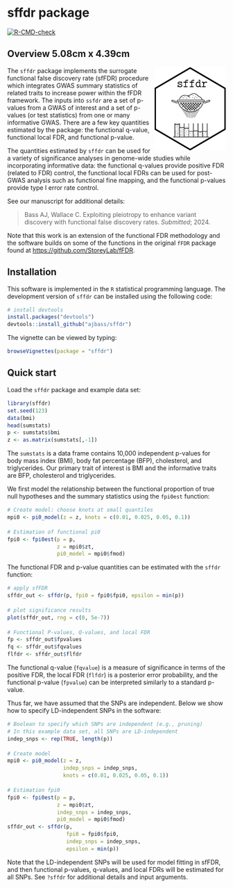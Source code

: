 
# sffdr package

<!-- badges: start -->

[![R-CMD-check](https://github.com/ajbass/sffdr/actions/workflows/R-CMD-check.yml/badge.svg)](https://github.com/ajbass/sffdr/actions/workflows/R-CMD-check.yml)

<!---[![CRAN_Status_Badge](https://www.r-pkg.org/badges/version/sffdr)](https://cran.r-project.org/package=lit)--->
<!-- badges: end -->

## Overview 5.08cm x 4.39cm

<img src="inst/figures/sffdr.png" align="right" height="192" width = "164"/>

The `sffdr` package implements the surrogate functional false discovery
rate (sfFDR) procedure which integrates GWAS summary statistics of
related traits to increase power within the fFDR framework. The inputs
into `ssfdr` are a set of p-values from a GWAS of interest and a set of
p-values (or test statistics) from one or many informative GWAS. There
are a few key quantities estimated by the package: the functional
q-value, functional local FDR, and functional p-value.

The quantities estimated by `sffdr` can be used for a variety of
significance analyses in genome-wide studies while incorporating
informative data: the functional q-values provide positive FDR (related
to FDR) control, the functional local FDRs can be used for post-GWAS
analysis such as functional fine mapping, and the functional p-values
provide type I error rate control.

See our manuscript for additional details:

> Bass AJ, Wallace C. Exploiting pleiotropy to enhance variant discovery
> with functional false discovery rates. *Submitted*; 2024.

Note that this work is an extension of the functional FDR methodology
and the software builds on some of the functions in the original `fFDR`
package found at <https://github.com/StoreyLab/fFDR>.

## Installation

This software is implemented in the `R` statistical programming
language. The development version of `sffdr` can be installed using the
following code:

``` r
# install devtools
install.packages("devtools")
devtools::install_github("ajbass/sffdr")
```

The vignette can be viewed by typing:

``` r
browseVignettes(package = "sffdr")
```

## Quick start

Load the `sffdr` package and example data set:

``` r
library(sffdr)
set.seed(123)
data(bmi)
head(sumstats)
p <- sumstats$bmi
z <- as.matrix(sumstats[,-1])
```

The `sumstats` is a data frame contains 10,000 independent p-values for
body mass index (BMI), body fat percentage (BFP), cholesterol, and
triglycerides. Our primary trait of interest is BMI and the informative
traits are BFP, cholesterol and triglycerides.

We first model the relationship between the functional proportion of
true null hypotheses and the summary statistics using the `fpi0est`
function:

``` r
# Create model: choose knots at small quantiles
mpi0 <- pi0_model(z = z, knots = c(0.01, 0.025, 0.05, 0.1))

# Estimation of functional pi0
fpi0 <- fpi0est(p = p,
                z = mpi0$zt,
                pi0_model = mpi0$fmod)
```

The functional FDR and p-value quantities can be estimated with the
`sffdr` function:

``` r
# apply sfFDR
sffdr_out <- sffdr(p, fpi0 = fpi0$fpi0, epsilon = min(p))   

# plot significance results 
plot(sffdr_out, rng = c(0, 5e-7))

# Functional P-values, Q-values, and local FDR
fp <- sffdr_out$fpvalues
fq <- sffdr_out$fqvalues
flfdr <- sffdr_out$flfdr
```

The functional q-value (`fqvalue`) is a measure of significance in terms
of the positive FDR, the local FDR (`flfdr`) is a posterior error
probability, and the functional p-value (`fpvalue`) can be interpreted
similarly to a standard p-value.

Thus far, we have assumed that the SNPs are independent. Below we show
how to specify LD-independent SNPs in the software:

``` r
# Boolean to specify which SNPs are independent (e.g., pruning)
# In this example data set, all SNPs are LD-independent
indep_snps <- rep(TRUE, length(p))

# Create model 
mpi0 <- pi0_model(z = z,
                  indep_snps = indep_snps,
                  knots = c(0.01, 0.025, 0.05, 0.1))

# Estimation fpi0
fpi0 <- fpi0est(p = p,
                z = mpi0$zt,
                indep_snps = indep_snps,
                pi0_model = mpi0$fmod)
sffdr_out <- sffdr(p,
                   fpi0 = fpi0$fpi0,
                   indep_snps = indep_snps,
                   epsilon = min(p))   
```

Note that the LD-independent SNPs will be used for model fitting in
sfFDR, and then functional p-values, q-values, and local FDRs will be
estimated for all SNPs. See `?sffdr` for additional details and input
arguments.
